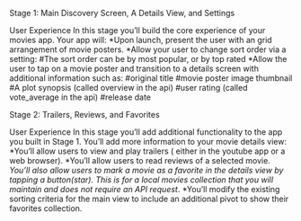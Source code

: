 Stage 1:  Main Discovery Screen, A Details View, and Settings

User Experience
In this stage you’ll build the core experience of your movies app.
Your app will:
    *Upon launch, present the user with an grid arrangement of movie posters.
    *Allow your user to change sort order via a setting:
        #The sort order can be by most popular, or by top rated
    *Allow the user to tap on a movie poster and transition to a details screen with additional information such as:
        #original title
        #movie poster image thumbnail
        #A plot synopsis (called overview in the api)
        #user rating (called vote_average in the api)
        #release date


Stage 2: Trailers, Reviews, and Favorites

User Experience
In this stage you’ll add additional functionality to the app you built in Stage 1.
You’ll add more information to your movie details view:
    *You’ll allow users to view and play trailers ( either in the youtube app or a web browser).
    *You’ll allow users to read reviews of a selected movie.
    *You’ll also allow users to mark a movie as a favorite in the details view by tapping a button(star). This is for a local movies collection that you will maintain and does not require an API request*.
    *You’ll modify the existing sorting criteria for the main view to include an additional pivot to show their favorites collection.
